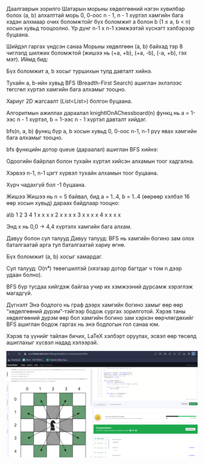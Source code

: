 Даалгаврын зорилго
Шатарын морьны хөдөлгөөний нэгэн хувилбар болох (a, b) алхалттай морь 0, 0-оос n - 1, n - 1 хүртэл хамгийн бага хэдэн алхмаар очих боломжтойг бүх боломжит a болон b (1 ≤ a, b < n) хосын хувьд тооцоолно. Үр дүнг n-1 x n-1 хэмжээтэй хүснэгт хэлбэрээр буцаана.

Шийдэл гаргах үндсэн санаа
Морьны хөдөлгөөн (a, b) байхад тэр 8 чиглэлд шилжих боломжтой (жишээ нь (+a, +b), (+a, -b), (-a, +b), гэх мэт). Иймд бид:

Бүх боломжит a, b хосыг туршихын тулд давталт хийнэ.

Тухайн a, b-ийн хувьд BFS (Breadth-First Search) ашиглан эхлэлээс төгсгөл хүртэл хамгийн бага алхамыг тооцно.

Хариуг 2D жагсаалт (List<List<Integer>>) болгон буцаана.

Алгоритмын ажиллах дараалал
knightlOnAChessboard(n) функц нь a = 1-ээс n - 1 хүртэл, b = 1-ээс n - 1 хүртэл давталт хийдэг.

bfs(n, a, b) функц бүр a, b хосын хувьд 0, 0-оос n-1, n-1 рүү явах хамгийн бага алхамыг тооцно.

bfs функцийн дотор queue (дараалал) ашиглан BFS хийнэ:

Одоогийн байрлал болон тухайн хүртэл хийсэн алхамын тоог хадгална.

Хэрвээ n-1, n-1 цэгт хүрвэл тухайн алхамын тоог буцаана.

Хүрч чадахгүй бол -1 буцаана.

Жишээ
Жишээ нь n = 5 байвал, бид a = 1..4, b = 1..4 (өөрөөр хэлбэл 16 өөр хосын хувьд) дараах байдлаар тооцно:

a\b	1	2	3	4
1	x	x	x	x
2	x	x	x	x
3	x	x	x	x
4	x	x	x	x

Энд x нь 0,0 → 4,4 хүртэлх хамгийн бага алхам.

Давуу болон сул талууд
Давуу талууд:
BFS нь хамгийн богино зам олох баталгаатай арга тул баталгаатай хариу өгнө.

Бүх боломжит (a, b) хосыг хамардаг.

Сул талууд:
O(n⁴) төвөгшилтэй (хязгаар дотор багтдаг ч том n дээр удаан болно).

BFS бүр тусдаа хийгдэж байгаа учир их хэмжээний дурсамж хэрэглэж магадгүй.

Дүгнэлт
Энэ бодлого нь граф дээрх хамгийн богино замыг өөр өөр “хөдөлгөөний дүрэм”-тэйгээр бодож сургах зорилготой. Хэрэв таны хөдөлгөөний дүрэм өөр бол хамгийн богино зам хэрхэн өөрчлөгдөхийг BFS ашиглан бодож гаргах нь энэ бодлогын гол санаа юм.

Хэрэв та үүнийг тайлан бичих, LaTeX хэлбэрт оруулах, эсвэл өөр төсөлд ашиглахыг хүсвэл надад хэлээрэй.

![alt text](<Screenshot 2025-06-09 201013.png>)




